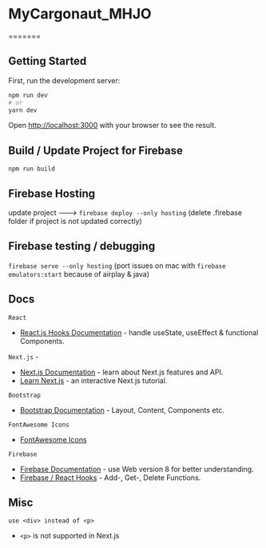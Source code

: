 # MyCargonaut_MHJO

=======

## Getting Started

First, run the development server:

```bash
npm run dev
# or
yarn dev
```

Open [http://localhost:3000](http://localhost:3000) with your browser to see the result.

## Build / Update Project for Firebase

`npm run build`

## Firebase Hosting

update project ---> `firebase deploy --only hosting`
(delete .firebase folder if project is not updated correctly)

## Firebase testing / debugging

`firebase serve --only hosting`
(port issues on mac with `firebase emulators:start` because of airplay & java)

## Docs

`React`

- [React.js Hooks Documentation](https://reactjs.org/docs/hooks-intro.html) - handle useState, useEffect & functional Components.

`Next.js` -

- [Next.js Documentation](https://nextjs.org/docs) - learn about Next.js features and API.
- [Learn Next.js](https://nextjs.org/learn) - an interactive Next.js tutorial.

`Bootstrap`

- [Bootstrap Documentation](https://getbootstrap.com/docs/4.1/layout/overview/) - Layout, Content, Components etc.

`FontAwesome Icons`

- [FontAwesome Icons](https://fontawesome.com/search?s=solid%2Cbrands)

`Firebase`

- [Firebase Documentation](https://firebase.google.com/docs/firestore/manage-data/add-data#web-version-8_5) - use Web version 8 for better understanding.
- [Firebase / React Hooks](https://cloudnweb.dev/2020/02/building-an-app-with-firebase-and-react-hooks-in-simple-way/) - Add-, Get-, Delete Functions.

## Misc

`use <div> instead of <p>`

- `<p>` is not supported in Next.js
